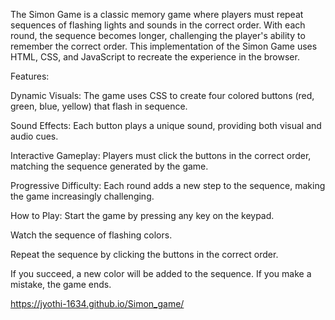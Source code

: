 
The Simon Game is a classic memory game where players must repeat sequences of flashing lights and sounds in the correct order. With each round, the sequence becomes longer, challenging the player's ability to remember the correct order. This implementation of the Simon Game uses HTML, CSS, and JavaScript to recreate the experience in the browser.



Features:

Dynamic Visuals: The game uses CSS to create four colored buttons (red, green, blue, yellow) that flash in sequence.

Sound Effects: Each button plays a unique sound, providing both visual and audio cues.

Interactive Gameplay: Players must click the buttons in the correct order, matching the sequence generated by the game.

Progressive Difficulty: Each round adds a new step to the sequence, making the game increasingly challenging.

How to Play:
Start the game by pressing any key on the keypad.

Watch the sequence of flashing colors.

Repeat the sequence by clicking the buttons in the correct order.

If you succeed, a new color will be added to the sequence. If you make a mistake, the game ends.

https://jyothi-1634.github.io/Simon_game/

